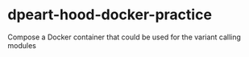# dpeart-hood-docker-practice
Compose a Docker container that could be used for the variant calling modules
